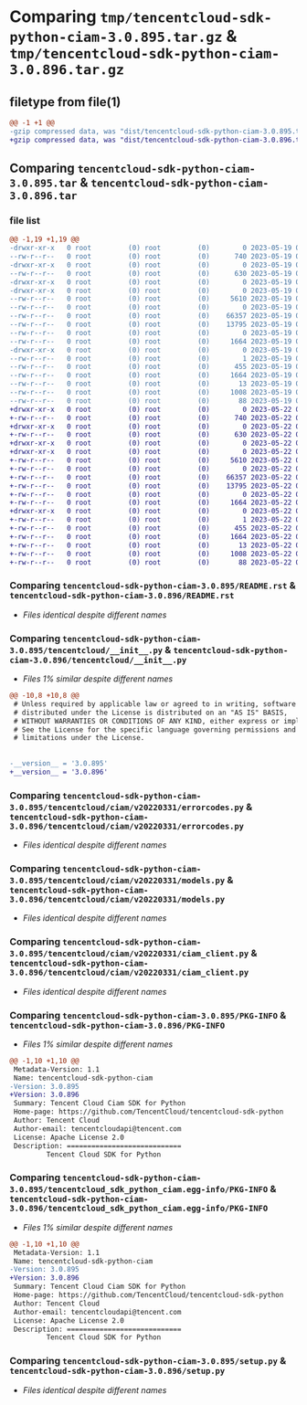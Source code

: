 # Comparing `tmp/tencentcloud-sdk-python-ciam-3.0.895.tar.gz` & `tmp/tencentcloud-sdk-python-ciam-3.0.896.tar.gz`

## filetype from file(1)

```diff
@@ -1 +1 @@
-gzip compressed data, was "dist/tencentcloud-sdk-python-ciam-3.0.895.tar", last modified: Fri May 19 02:46:04 2023, max compression
+gzip compressed data, was "dist/tencentcloud-sdk-python-ciam-3.0.896.tar", last modified: Mon May 22 00:18:10 2023, max compression
```

## Comparing `tencentcloud-sdk-python-ciam-3.0.895.tar` & `tencentcloud-sdk-python-ciam-3.0.896.tar`

### file list

```diff
@@ -1,19 +1,19 @@
-drwxr-xr-x   0 root         (0) root         (0)        0 2023-05-19 02:46:04.000000 tencentcloud-sdk-python-ciam-3.0.895/
--rw-r--r--   0 root         (0) root         (0)      740 2023-05-19 02:46:04.000000 tencentcloud-sdk-python-ciam-3.0.895/README.rst
-drwxr-xr-x   0 root         (0) root         (0)        0 2023-05-19 02:46:04.000000 tencentcloud-sdk-python-ciam-3.0.895/tencentcloud/
--rw-r--r--   0 root         (0) root         (0)      630 2023-05-19 02:46:04.000000 tencentcloud-sdk-python-ciam-3.0.895/tencentcloud/__init__.py
-drwxr-xr-x   0 root         (0) root         (0)        0 2023-05-19 02:46:04.000000 tencentcloud-sdk-python-ciam-3.0.895/tencentcloud/ciam/
-drwxr-xr-x   0 root         (0) root         (0)        0 2023-05-19 02:46:04.000000 tencentcloud-sdk-python-ciam-3.0.895/tencentcloud/ciam/v20220331/
--rw-r--r--   0 root         (0) root         (0)     5610 2023-05-19 02:46:04.000000 tencentcloud-sdk-python-ciam-3.0.895/tencentcloud/ciam/v20220331/errorcodes.py
--rw-r--r--   0 root         (0) root         (0)        0 2023-05-19 02:46:04.000000 tencentcloud-sdk-python-ciam-3.0.895/tencentcloud/ciam/v20220331/__init__.py
--rw-r--r--   0 root         (0) root         (0)    66357 2023-05-19 02:46:04.000000 tencentcloud-sdk-python-ciam-3.0.895/tencentcloud/ciam/v20220331/models.py
--rw-r--r--   0 root         (0) root         (0)    13795 2023-05-19 02:46:04.000000 tencentcloud-sdk-python-ciam-3.0.895/tencentcloud/ciam/v20220331/ciam_client.py
--rw-r--r--   0 root         (0) root         (0)        0 2023-05-19 02:46:04.000000 tencentcloud-sdk-python-ciam-3.0.895/tencentcloud/ciam/__init__.py
--rw-r--r--   0 root         (0) root         (0)     1664 2023-05-19 02:46:04.000000 tencentcloud-sdk-python-ciam-3.0.895/PKG-INFO
-drwxr-xr-x   0 root         (0) root         (0)        0 2023-05-19 02:46:04.000000 tencentcloud-sdk-python-ciam-3.0.895/tencentcloud_sdk_python_ciam.egg-info/
--rw-r--r--   0 root         (0) root         (0)        1 2023-05-19 02:46:04.000000 tencentcloud-sdk-python-ciam-3.0.895/tencentcloud_sdk_python_ciam.egg-info/dependency_links.txt
--rw-r--r--   0 root         (0) root         (0)      455 2023-05-19 02:46:04.000000 tencentcloud-sdk-python-ciam-3.0.895/tencentcloud_sdk_python_ciam.egg-info/SOURCES.txt
--rw-r--r--   0 root         (0) root         (0)     1664 2023-05-19 02:46:04.000000 tencentcloud-sdk-python-ciam-3.0.895/tencentcloud_sdk_python_ciam.egg-info/PKG-INFO
--rw-r--r--   0 root         (0) root         (0)       13 2023-05-19 02:46:04.000000 tencentcloud-sdk-python-ciam-3.0.895/tencentcloud_sdk_python_ciam.egg-info/top_level.txt
--rw-r--r--   0 root         (0) root         (0)     1008 2023-05-19 02:46:04.000000 tencentcloud-sdk-python-ciam-3.0.895/setup.py
--rw-r--r--   0 root         (0) root         (0)       88 2023-05-19 02:46:04.000000 tencentcloud-sdk-python-ciam-3.0.895/setup.cfg
+drwxr-xr-x   0 root         (0) root         (0)        0 2023-05-22 00:18:10.000000 tencentcloud-sdk-python-ciam-3.0.896/
+-rw-r--r--   0 root         (0) root         (0)      740 2023-05-22 00:18:10.000000 tencentcloud-sdk-python-ciam-3.0.896/README.rst
+drwxr-xr-x   0 root         (0) root         (0)        0 2023-05-22 00:18:10.000000 tencentcloud-sdk-python-ciam-3.0.896/tencentcloud/
+-rw-r--r--   0 root         (0) root         (0)      630 2023-05-22 00:18:10.000000 tencentcloud-sdk-python-ciam-3.0.896/tencentcloud/__init__.py
+drwxr-xr-x   0 root         (0) root         (0)        0 2023-05-22 00:18:10.000000 tencentcloud-sdk-python-ciam-3.0.896/tencentcloud/ciam/
+drwxr-xr-x   0 root         (0) root         (0)        0 2023-05-22 00:18:10.000000 tencentcloud-sdk-python-ciam-3.0.896/tencentcloud/ciam/v20220331/
+-rw-r--r--   0 root         (0) root         (0)     5610 2023-05-22 00:18:10.000000 tencentcloud-sdk-python-ciam-3.0.896/tencentcloud/ciam/v20220331/errorcodes.py
+-rw-r--r--   0 root         (0) root         (0)        0 2023-05-22 00:18:10.000000 tencentcloud-sdk-python-ciam-3.0.896/tencentcloud/ciam/v20220331/__init__.py
+-rw-r--r--   0 root         (0) root         (0)    66357 2023-05-22 00:18:10.000000 tencentcloud-sdk-python-ciam-3.0.896/tencentcloud/ciam/v20220331/models.py
+-rw-r--r--   0 root         (0) root         (0)    13795 2023-05-22 00:18:10.000000 tencentcloud-sdk-python-ciam-3.0.896/tencentcloud/ciam/v20220331/ciam_client.py
+-rw-r--r--   0 root         (0) root         (0)        0 2023-05-22 00:18:10.000000 tencentcloud-sdk-python-ciam-3.0.896/tencentcloud/ciam/__init__.py
+-rw-r--r--   0 root         (0) root         (0)     1664 2023-05-22 00:18:10.000000 tencentcloud-sdk-python-ciam-3.0.896/PKG-INFO
+drwxr-xr-x   0 root         (0) root         (0)        0 2023-05-22 00:18:10.000000 tencentcloud-sdk-python-ciam-3.0.896/tencentcloud_sdk_python_ciam.egg-info/
+-rw-r--r--   0 root         (0) root         (0)        1 2023-05-22 00:18:10.000000 tencentcloud-sdk-python-ciam-3.0.896/tencentcloud_sdk_python_ciam.egg-info/dependency_links.txt
+-rw-r--r--   0 root         (0) root         (0)      455 2023-05-22 00:18:10.000000 tencentcloud-sdk-python-ciam-3.0.896/tencentcloud_sdk_python_ciam.egg-info/SOURCES.txt
+-rw-r--r--   0 root         (0) root         (0)     1664 2023-05-22 00:18:10.000000 tencentcloud-sdk-python-ciam-3.0.896/tencentcloud_sdk_python_ciam.egg-info/PKG-INFO
+-rw-r--r--   0 root         (0) root         (0)       13 2023-05-22 00:18:10.000000 tencentcloud-sdk-python-ciam-3.0.896/tencentcloud_sdk_python_ciam.egg-info/top_level.txt
+-rw-r--r--   0 root         (0) root         (0)     1008 2023-05-22 00:18:10.000000 tencentcloud-sdk-python-ciam-3.0.896/setup.py
+-rw-r--r--   0 root         (0) root         (0)       88 2023-05-22 00:18:10.000000 tencentcloud-sdk-python-ciam-3.0.896/setup.cfg
```

### Comparing `tencentcloud-sdk-python-ciam-3.0.895/README.rst` & `tencentcloud-sdk-python-ciam-3.0.896/README.rst`

 * *Files identical despite different names*

### Comparing `tencentcloud-sdk-python-ciam-3.0.895/tencentcloud/__init__.py` & `tencentcloud-sdk-python-ciam-3.0.896/tencentcloud/__init__.py`

 * *Files 1% similar despite different names*

```diff
@@ -10,8 +10,8 @@
 # Unless required by applicable law or agreed to in writing, software
 # distributed under the License is distributed on an "AS IS" BASIS,
 # WITHOUT WARRANTIES OR CONDITIONS OF ANY KIND, either express or implied.
 # See the License for the specific language governing permissions and
 # limitations under the License.
 
 
-__version__ = '3.0.895'
+__version__ = '3.0.896'
```

### Comparing `tencentcloud-sdk-python-ciam-3.0.895/tencentcloud/ciam/v20220331/errorcodes.py` & `tencentcloud-sdk-python-ciam-3.0.896/tencentcloud/ciam/v20220331/errorcodes.py`

 * *Files identical despite different names*

### Comparing `tencentcloud-sdk-python-ciam-3.0.895/tencentcloud/ciam/v20220331/models.py` & `tencentcloud-sdk-python-ciam-3.0.896/tencentcloud/ciam/v20220331/models.py`

 * *Files identical despite different names*

### Comparing `tencentcloud-sdk-python-ciam-3.0.895/tencentcloud/ciam/v20220331/ciam_client.py` & `tencentcloud-sdk-python-ciam-3.0.896/tencentcloud/ciam/v20220331/ciam_client.py`

 * *Files identical despite different names*

### Comparing `tencentcloud-sdk-python-ciam-3.0.895/PKG-INFO` & `tencentcloud-sdk-python-ciam-3.0.896/PKG-INFO`

 * *Files 1% similar despite different names*

```diff
@@ -1,10 +1,10 @@
 Metadata-Version: 1.1
 Name: tencentcloud-sdk-python-ciam
-Version: 3.0.895
+Version: 3.0.896
 Summary: Tencent Cloud Ciam SDK for Python
 Home-page: https://github.com/TencentCloud/tencentcloud-sdk-python
 Author: Tencent Cloud
 Author-email: tencentcloudapi@tencent.com
 License: Apache License 2.0
 Description: ============================
         Tencent Cloud SDK for Python
```

### Comparing `tencentcloud-sdk-python-ciam-3.0.895/tencentcloud_sdk_python_ciam.egg-info/PKG-INFO` & `tencentcloud-sdk-python-ciam-3.0.896/tencentcloud_sdk_python_ciam.egg-info/PKG-INFO`

 * *Files 1% similar despite different names*

```diff
@@ -1,10 +1,10 @@
 Metadata-Version: 1.1
 Name: tencentcloud-sdk-python-ciam
-Version: 3.0.895
+Version: 3.0.896
 Summary: Tencent Cloud Ciam SDK for Python
 Home-page: https://github.com/TencentCloud/tencentcloud-sdk-python
 Author: Tencent Cloud
 Author-email: tencentcloudapi@tencent.com
 License: Apache License 2.0
 Description: ============================
         Tencent Cloud SDK for Python
```

### Comparing `tencentcloud-sdk-python-ciam-3.0.895/setup.py` & `tencentcloud-sdk-python-ciam-3.0.896/setup.py`

 * *Files identical despite different names*

